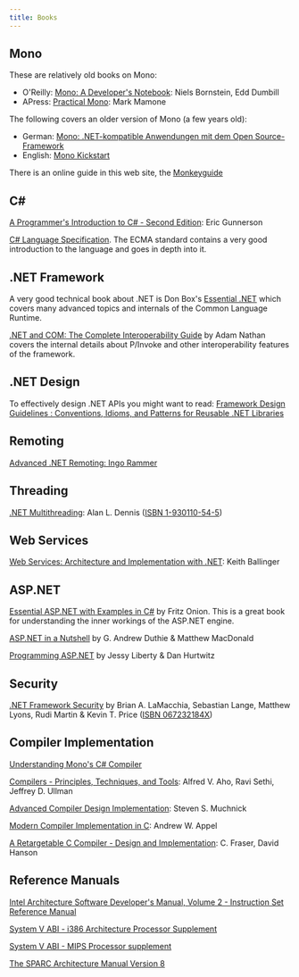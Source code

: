 ```yaml
---
title: Books
---
```


## Mono

These are relatively old books on Mono:

* O'Reilly: [Mono: A Developer's Notebook](http://www.oreilly.com/catalog/monoadn/): Niels Bornstein, Edd Dumbill
* APress: [Practical Mono](http://www.apress.com/book/bookDisplay.html?bID=10027): Mark Mamone

The following covers an older version of Mono (a few years old):

* German: [Mono: .NET-kompatible Anwendungen mit dem Open Source-Framework](http://www.amazon.de/exec/obidos/ASIN/3827264928/qid=1050051051/sr=2-1/ref=sr_2_3_1/028-2755135-1623712)
* English: [Mono Kickstart](http://www.amazon.com/exec/obidos/tg/detail/-/0672325799/ref=pd_sim_b_1/102-2260035-7729704?%5Fencoding=UTF8&amp;v=glance)

There is an online guide in this web site, the [Monkeyguide](/ "Monkeyguide")

## C#

[A Programmer's Introduction to C# - Second Edition](http://www.amazon.com/exec/obidos/tg/detail/-/1893115623/qid=1086275793/sr=8-2/ref=sr_8_xs_ap_i2_xgl14/103-3987558-5955806?v=glance&amp;s=books&amp;n=507846): Eric Gunnerson

[C# Language Specification](http://www.ecma-international.org/publications/standards/Ecma-334.htm).   The ECMA standard contains a very good introduction to the language and goes in depth into it.

## .NET Framework

A very good technical book about .NET is Don Box's [Essential .NET](http://www.amazon.com/exec/obidos/ASIN/0201734117/qid=1109255921/sr=2-1/ref=pd_bbs_b_2_1/102-2260035-7729704) which covers many advanced topics and internals of the Common Language Runtime.

[.NET and COM: The Complete Interoperability Guide](http://www.amazon.com/exec/obidos/tg/detail/-/067232170X/qid=1109258781/sr=8-1/ref=pd_ka_1/102-2260035-7729704?v=glance&amp;s=books&amp;n=507846) by Adam Nathan covers the internal details about P/Invoke and other interoperability features of the framework.

## .NET Design

To effectively design .NET APIs you might want to read: [Framework Design Guidelines&#160;: Conventions, Idioms, and Patterns for Reusable .NET Libraries](http://www.amazon.com/exec/obidos/tg/detail/-/0321246756/qid=1127061227/sr=2-2/ref=pd_bbs_b_2_2/102-2260035-7729704?v=glance&amp;s=books)

## Remoting

[Advanced .NET Remoting: Ingo Rammer](http://www.dotnetremoting.cc/book/AdvancedDotNetRemoting.asp)

## Threading

[.NET Multithreading](http://www.bookpool.com/.x/maijdy6d0n/ss/1?qs=1-930110-54-5&amp;Go.x=0&amp;Go.y=0&amp;Go=Go): Alan L. Dennis ([ISBN 1-930110-54-5](http://mono-project.com/Special:BookSources/1930110545))

## Web Services

[Web Services: Architecture and Implementation with .NET](http://www.amazon.com/exec/obidos/tg/detail/-/0321113594/qid=1086275941/sr=1-1/ref=sr_1_1/103-3987558-5955806?v=glance&amp;s=books): Keith Ballinger

## ASP.NET

[Essential ASP.NET with Examples in C#](http://www.amazon.com/exec/obidos/tg/detail/-/0201760401/qid=1086275991/sr=1-1/ref=sr_1_1/103-3987558-5955806?v=glance&amp;s=books) by Fritz Onion. This is a great book for understanding the inner workings of the ASP.NET engine.

[ASP.NET in a Nutshell](http://www.amazon.com/exec/obidos/tg/detail/-/0596005202/qid=1086276030/sr=1-1/ref=sr_1_1/103-3987558-5955806?v=glance&amp;s=books) by G. Andrew Duthie &amp; Matthew MacDonald

[Programming ASP.NET](http://www.amazon.com/exec/obidos/tg/detail/-/0596004877/qid=1086276087/sr=1-1/ref=sr_1_1/103-3987558-5955806?v=glance&amp;s=books) by Jessy Liberty &amp; Dan Hurtwitz

## Security

[.NET Framework Security](http://www.amazon.com/exec/obidos/tg/detail/-/067232184X/qid=1110823169/sr=8-1/ref=pd_csp_1/103-9518434-1095811?v=glance&amp;s=books&amp;n=507846) by Brian A. LaMacchia, Sebastian Lange, Matthew Lyons, Rudi Martin &amp; Kevin T. Price ([ISBN 067232184X](http://mono-project.com/Special:BookSources/067232184X))

## Compiler Implementation

[Understanding Mono's C# Compiler](https://bitly.com/understanding-mono-c-sharp-compiler)

[Compilers - Principles, Techniques, and Tools](http://www.bookpool.com/.x/maijdyouz8/ss/1?qs=ompilers+-+Principles%2C+Techniques%2C+and+Tools&amp;Go.x=0&amp;Go.y=0&amp;Go=Go): Alfred V. Aho, Ravi Sethi, Jeffrey D. Ullman

[Advanced Compiler Design Implementation](http://www.bookpool.com/.x/maijdytn50/sm/1558603204): Steven S. Muchnick

[Modern Compiler Implementation in C](http://www.amazon.com/exec/obidos/tg/detail/-/052158390X/qid=1086276294/sr=1-2/ref=sr_1_2/103-3987558-5955806?v=glance&amp;s=books): Andrew W. Appel

[A Retargetable C Compiler - Design and Implementation](http://www.bookpool.com/.x/maijdyvlor/ss/1?qs=A+Retargetable+C+Compiler&amp;Go.x=0&amp;Go.y=0&amp;Go=Go): C. Fraser, David Hanson

## Reference Manuals

[Intel Architecture Software Developer's Manual, Volume 2 - Instruction Set Reference Manual](http://developer.intel.com/design/pentium/manuals/24319101.pdf)

[System V ABI - i386 Architecture Processor Supplement](http://www.caldera.com/developers/devspecs/abi386-4.pdf)

[System V ABI - MIPS Processor supplement](http://www.caldera.com/developers/devspecs/mipsabi.pdf)

[The SPARC Architecture Manual Version 8](http://www.sparc.org/standards/V8.pdf)